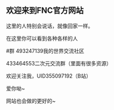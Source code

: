 ## 欢迎来到FNC官方网站

这里的人特别会说话，就像回家一样。

在这里你可以看到各种各样的人

#群
493247139我的世界交流社区

433464553二次元交流群（里面有很多资源）

欢迎关注我，UID355097192（B站）

爱你呦~

网站也会做的更好的~

